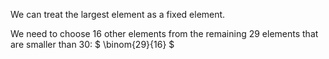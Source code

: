 We can treat the largest element as a fixed element.

We need to choose 16 other elements from the remaining 29 elements that are smaller than 30: $ \binom{29}{16} $
